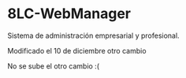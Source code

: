 # 8LC-WebManager
Sistema de administración empresarial y profesional.

Modificado el 10 de diciembre
 otro cambio

No se sube el otro cambio :(
